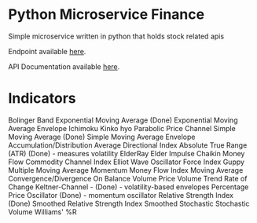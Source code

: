 # Python Microservice Finance

Simple microservice written in python that holds stock related apis

Endpoint available [here](https://whispering-reef-73372.herokuapp.com).

API Documentation available [here](http://docs.pyfinance.apiary.io/).


# Indicators

Bolinger Band
Exponential Moving Average (Done)
Exponential Moving Average Envelope
Ichimoku Kinko hyo
Parabolic
Price Channel
Simple Moving Average (Done)
Simple Moving Average Envelope 
Accumulation/Distribution
Average Directional Index
Absolute True Range (ATR) (Done) - measures volatility
ElderRay
Elder Impulse
Chaikin Money Flow
Commodity Channel Index
Elliot Wave Oscillator
Force Index
Guppy Multiple Moving Average
Momentum
Money Flow Index
Moving Average Convergence/Divergence
On Balance Volume
Price Volume Trend
Rate of Change
Keltner-Channel - (Done) - volatility-based envelopes
Percentage Price Oscillator (Done) - momentum oscillator
Relative Strength Index (Done)
Smoothed Relative Strength Index
Smoothed Stochastic
Stochastic
Volume
Williams' %R